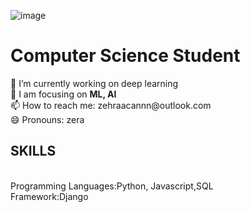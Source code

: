 ![image](https://user-images.githubusercontent.com/61902608/175331105-5472035b-54ca-4bbb-aac7-87865335625c.png)

<!--
**zehracan/zehracan** is a ✨ _special_ ✨ repository because its `README.md` (this file) appears on your GitHub profile.

Here are some ideas to get you started:

- 🔭 I’m currently working on ...
- 🌱 I’m currently learning ...
- 👯 I’m looking to collaborate on ...
- 🤔 I’m looking for help with ...
- 💬 Ask me about ...
- 📫 How to reach me: ...
- 😄 Pronouns: ...
- ⚡ Fun fact: ...
-->
<h1>Computer Science Student</h1>
🔭 I’m currently working on deep learning<br>
🌱 I am focusing on <b>ML, AI</b> <br>
📫 How to reach me: zehraacannn@outlook.com <br>
 😄 Pronouns: zera
 <h2>SKILLS</h2><br>
 Programming Languages:Python, Javascript,SQL<br>
 Framework:Django<br>

